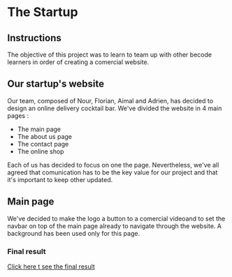 # The Startup

## Instructions

The objective of this project was to learn to team up with other becode learners in order of creating a comercial website.

## Our startup's website

Our team, composed of Nour, Florian, Aimal and Adrien, has decided to design an online delivery cocktail bar. We've divided the website in 4 main pages :

- The main page
- The about us page
- The contact page
- The online shop

Each of us has decided to focus on one the page.  Nevertheless, we've all agreed that comunication has to be the key value for our project and that it's important to keep other updated.

## Main page

We've decided to make the logo a button to a comercial videoand to set the navbar on top of the main page already to navigate through the website.  A background has been used only for this page.


### Final result 

[Click here t see the final result](https://adrienclesse.github.io/the-startup/)